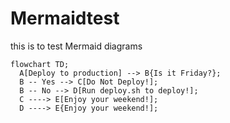 # Mermaidtest
this is to test Mermaid diagrams

```mermaid
flowchart TD;
  A[Deploy to production] --> B{Is it Friday?};
  B -- Yes --> C[Do Not Deploy!];
  B -- No --> D[Run deploy.sh to deploy!];
  C ----> E[Enjoy your weekend!];
  D ----> E{Enjoy your weekend!];
```
